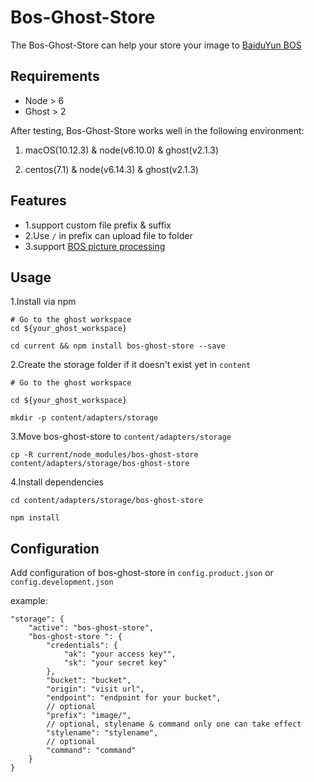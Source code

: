 # Bos-Ghost-Store

The Bos-Ghost-Store can help your store your image to [BaiduYun BOS](https://cloud.baidu.com/product/bos.html)

## Requirements

* Node > 6
* Ghost > 2

After testing, Bos-Ghost-Store works well in the following environment:

1. macOS(10.12.3) & node(v6.10.0) & ghost(v2.1.3) 

2. centos(7.1) & node(v6.14.3) & ghost(v2.1.3)

## Features
* 1.support custom file prefix & suffix
* 2.Use `/` in prefix can upload file to folder
* 3.support [BOS picture processing](https://cloud.baidu.com/doc/BOS/DevRef.html#.E4.BD.BF.E7.94.A8.E6.96.B9.E5.BC.8F) 

## Usage

1.Install via npm

```
# Go to the ghost workspace
cd ${your_ghost_workspace}

cd current && npm install bos-ghost-store --save

```

2.Create the storage folder if it doesn't exist yet in `content`

```
# Go to the ghost workspace

cd ${your_ghost_workspace}

mkdir -p content/adapters/storage

```
3.Move bos-ghost-store to `content/adapters/storage`


```
cp -R current/node_modules/bos-ghost-store content/adapters/storage/bos-ghost-store

```
4.Install dependencies

```
cd content/adapters/storage/bos-ghost-store

npm install

```


## Configuration

Add configuration of bos-ghost-store in `config.product.json` or `config.development.json`


example:

```
"storage": {
    "active": "bos-ghost-store",
    "bos-ghost-store ": {
        "credentials": {
            "ak": "your access key"",
            "sk": "your secret key" 
        },
        "bucket": "bucket",
        "origin": "visit url",
        "endpoint": "endpoint for your bucket",
        // optional
        "prefix": "image/",
        // optional, stylename & command only one can take effect
        "stylename": "stylename",
        // optional
        "command": "command"
    }
}
```
